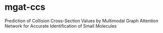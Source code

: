 # mgat-ccs
Prediction of Collision Cross-Section Values by Multimodal Graph Attention Network for Accurate Identification of Small Molecules


